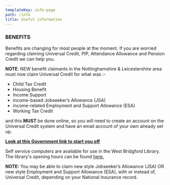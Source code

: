 ```yaml
---
templateKey: info-page
path: /info
title: Useful information
---
```


### BENEFITS

Benefits are changing for most people at the moment. If you are worried regarding claiming Universal Credit, PIP, Attendance Allowance and Pension Credit we can help you.

**NOTE**: NEW benefit claimants in the Nottinghamshire & Leicestershire area must now claim Universal Credit for what was :-

- Child Tax Credit
- Housing Benefit
- Income Support
- income-based Jobseeker’s Allowance (JSA)
- income-related Employment and Support Allowance (ESA)
- Working Tax Credit

and this **MUST** be done online, so you will need to create an account on the Universal Credit system and have an email account of your own already set up.

**[Look at this Government link to start you off](https://www.gov.uk/universal-credit)**

Self service computers are available for use in the West Bridgford Library. The library's opening hours can be found [here.](https://www.inspireculture.org.uk/reading-information/find-a-library/west-bridgford-library/)

**NOTE:** You may be able to claim new style Jobseeker’s Allowance (JSA) OR new style Employment and Support Allowance (ESA), with or instead of, Universal Credit, depending on your National Insurance record.
